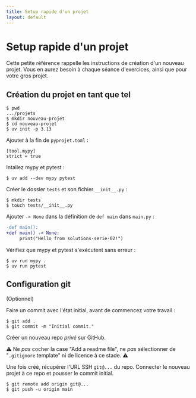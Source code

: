 ```yaml
---
title: Setup rapide d'un projet
layout: default
---
```


# Setup rapide d'un projet

Cette petite référence rappelle les instructions de création d'un nouveau projet.
Vous en aurez besoin à chaque séance d'exercices, ainsi que pour votre gros projet.

## Création du projet en tant que tel

```
$ pwd
.../projets
$ mkdir nouveau-projet
$ cd nouveau-projet
$ uv init -p 3.13
```

Ajouter à la fin de `pyprojet.toml` :

```
[tool.mypy]
strict = true
```

Intallez mypy et pytest :

```
$ uv add --dev mypy pytest
```

Créer le dossier `tests` et son fichier `__init__.py` :

```
$ mkdir tests
$ touch tests/__init__.py
```

Ajouter `-> None` dans la définition de `def main` dans `main.py` :

```diff
-def main():
+def main() -> None:
     print("Hello from solutions-serie-02!")
```

Vérifiez que mypy et pytest s'exécutent sans erreur :

```
$ uv run mypy .
$ uv run pytest
```

## Configuration git

(Optionnel)

Faire un commit avec l'état initial, avant de commencez votre travail :

```
$ git add .
$ git commit -m "Initial commit."
```

Créer un nouveau repo *privé* sur GitHub.

⚠️ Ne *pas* cocher la case "Add a readme file", ne *pas* sélectionner de "`.gitignore` template" ni de licence à ce stade. ⚠️

Une fois créé, récupérer l'URL SSH `git@...` du repo.
Connecter le nouveau projet à ce repo et pousser le commit initial.

```
$ git remote add origin git@...
$ git push -u origin main
```
